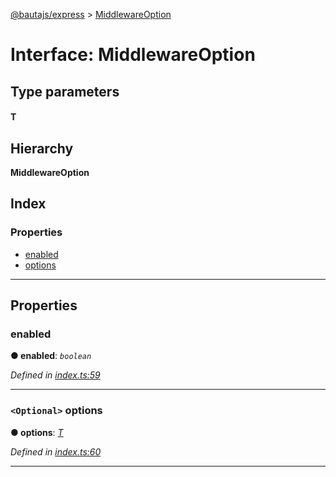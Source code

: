 [@bautajs/express](../README.md) > [MiddlewareOption](../interfaces/middlewareoption.md)

# Interface: MiddlewareOption

## Type parameters
#### T 
## Hierarchy

**MiddlewareOption**

## Index

### Properties

* [enabled](middlewareoption.md#enabled)
* [options](middlewareoption.md#options)

---

## Properties

<a id="enabled"></a>

###  enabled

**● enabled**: *`boolean`*

*Defined in [index.ts:59](https://github.axa.com/Digital/bauta-nodejs/blob/9b864df/packages/bautajs-express/src/index.ts#L59)*

___
<a id="options"></a>

### `<Optional>` options

**● options**: *[T]()*

*Defined in [index.ts:60](https://github.axa.com/Digital/bauta-nodejs/blob/9b864df/packages/bautajs-express/src/index.ts#L60)*

___

